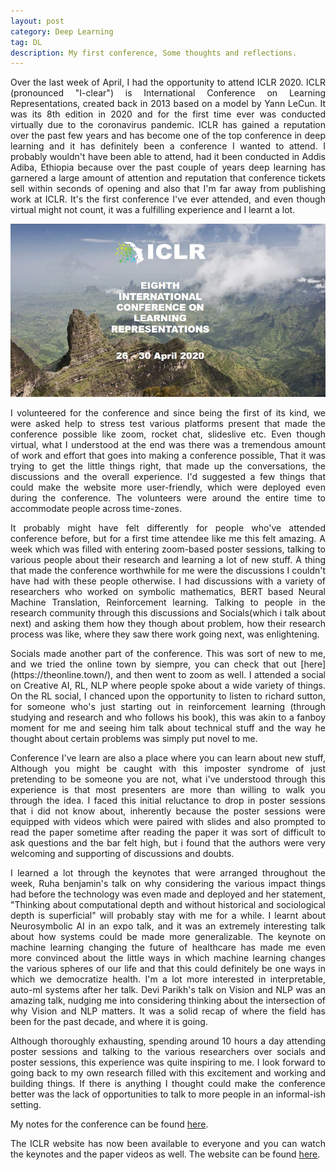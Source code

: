 ```yaml
---
layout: post
category: Deep Learning
tag: DL
description: My first conference, Some thoughts and reflections. 
---
```


<p align="justify">Over the last week of April, I had the opportunity to attend ICLR 2020. ICLR   (pronounced "I-clear") is International Conference on Learning Representations, created back in 2013 based on a model by Yann LeCun. It was its 8th edition in 2020 and for the first time ever was conducted virtually due to the coronavirus pandemic. ICLR has gained a reputation over the past few years and has become one of the top conference in deep learning and it has definitely been a conference I wanted to attend. I probably wouldn't have been able to attend, had it been conducted in Addis Adiba, Ethiopia because over the past couple of years deep learning has garnered a large amount of attention and reputation that conference tickets sell within seconds of opening and also that I'm far away from publishing work at ICLR. It's the first conference I've ever attended, and even though virtual might not count, it was a fulfilling experience and I learnt a lot. </p>

<img src='/img/images/ICLR2020.jpg'>

<p align="justify">I volunteered for the conference and since being the first of its kind, we were asked help to stress test various platforms present that made the conference possible like zoom, rocket chat, slideslive etc. Even though virtual, what I understood at the end was there was a tremendous amount of work and effort that goes into making a conference possible, That it was trying to get the little things right, that made up the conversations, the discussions and the overall experience. I'd suggested a few things that could make the website more user-friendly, which were deployed even during the conference. The volunteers were around the entire time to accommodate people across time-zones. </p>

<p align="justify"> It probably might have felt differently for people who've attended conference before, but for a first time attendee like me this felt amazing. A week which was filled with entering zoom-based poster sessions, talking to various people about their research and learning a lot of new stuff. A thing that made the conference worthwhile for me were the discussions I couldn't have had with these people otherwise. I had discussions with a variety of researchers who worked on symbolic mathematics, BERT based Neural Machine Translation, Reinforcement learning. Talking to people in the research community through this discussions and Socials(which i talk about next) and asking them how they though about problem, how their research process was like, where they saw there work going next, was enlightening. </p>

<p align="justify">Socials made another part of the conference. This was sort of new to me, and we tried the online town by siempre, you can check that out [here](https://theonline.town/), and then went to zoom as well. I attended a social on Creative AI, RL, NLP where people spoke about a wide variety of things. On the RL social, I chanced upon the opportunity to listen to richard sutton, for someone who's just starting out in reinforcement learning (through studying and research and who follows his book), this was akin to a fanboy moment for me and seeing him talk about technical stuff and the way he thought about certain problems was simply put novel to me. </p>

<p align="justify">Conference I've learn are also a place where you can learn about new stuff, Although you might be caught with this imposter syndrome of just pretending to be someone you are not, what i've understood through this experience is that most presenters are more than willing to walk you through the idea. I faced this initial reluctance to drop in poster sessions that i did not know about, inherently because the poster sessions were equipped with videos which were paired with slides and also prompted to read the paper sometime after reading the paper it was sort of difficult to ask questions and the bar felt high, but i found that the authors were very welcoming and supporting of discussions and doubts. </p>

<p align="justify">I learned a lot through the keynotes that were arranged throughout the week, Ruha benjamin's talk on why considering the various impact things had before the technology was even made and deployed and her statement, "Thinking about computational depth and without historical and sociological depth is superficial" will probably stay with me for a while. I learnt about Neurosymbolic AI in an expo talk, and it was an extremely interesting talk about how systems could be made more generalizable. The keynote on machine learning changing the future of healthcare has made me even more convinced about the little ways in which machine learning changes the various spheres of our life and that this could definitely be one ways in which we democratize health. I'm a lot more interested in interpretable, auto-ml systems after her talk. Devi Parikh's talk on Vision and NLP was an amazing talk, nudging me into considering thinking about the intersection of why Vision and NLP matters. It was a solid recap of where the field has been for the past decade, and where it is going. </p>

<p align="justify">Although thoroughly exhausting, spending around 10 hours a day attending poster sessions and talking to the various researchers over socials and poster sessions, this experience was quite inspiring to me. I look forward to going back to my own research filled with this excitement and working and building things. If there is anything I thought could make the conference better was the lack of opportunities to talk to more people in an informal-ish setting. </p>

My notes for the conference can be found <a href="https://github.com/Shashi456/Projects-and-courses/blob/master/ICLR2020.md)">here</a>.

<p align="justify">The ICLR website has now been available to everyone and you can watch the keynotes and the paper videos as well. The website can be found <a href="https://iclr.cc/virtual/index.html">here</a>.</p>
